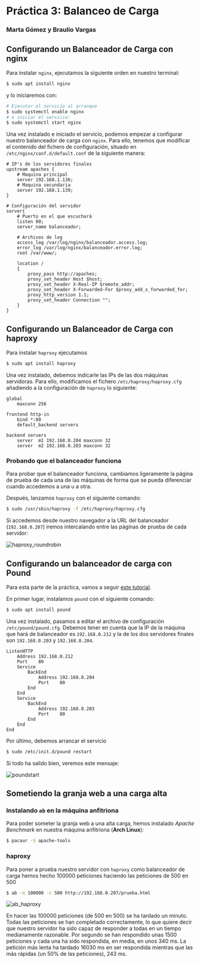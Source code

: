 # Práctica 3: Balanceo de Carga

### Marta Gómez y Braulio Vargas

## Configurando un Balanceador de Carga con nginx

Para instalar `nginx`, ejecutamos la siguiente orden en nuestro terminal:

```bash
$ sudo apt install nginx
```

y lo iniciaremos con:

```bash
# Ejecutar el servicio al arranque
$ sudo systemctl enable nginx
# e iniciar el servicio:
$ sudo systemctl start nginx
```

Una vez instalado e iniciado el servicio, podemos empezar a configurar nuestro balanceador de carga con `nginx`. Para ello, tenemos que modificar el contenido del fichero de configuración, situado en `/etc/nginx/conf.d/default.conf` de la siguiente manera:

```
# IP's de los servidores finales
upstream apaches {
    # Maquina principal
    server 192.168.1.136;
    # Maquina secundaria 
    server 192.168.1.139;
}

# Configuración del servidor 
server{
    # Puerto en el que escuchará
    listen 80;
    server_name balanceador;

    # Archivos de log
    access_log /var/log/nginx/balanceador.access.log;
    error_log /var/log/nginx/balanceador.error.log;
    root /var/www/;
    
    location /
    {
        proxy_pass http://apaches;
        proxy_set_header Host $host;
        proxy_set_header X-Real-IP $remote_addr;
        proxy_set_header X-Forwarded-For $proxy_add_x_forwarded_for;
        proxy_http_version 1.1;
        proxy_set_header Connection "";
    }
}
```

## Configurando un Balanceador de Carga con haproxy
Para instalar `haproxy` ejecutamos

```bash
$ sudo apt install haproxy
```

Una vez instalado, debemos indicarle las IPs de las dos máquinas servidoras. Para ello, modificamos el fichero `/etc/haproxy/haproxy.cfg` añadiendo a la configuración de `haproxy` lo siguiente:

```
global
    maxconn 256

frontend http-in
    bind *:80
    default_backend servers

backend servers
    server  m1 192.168.0.204 maxconn 32
    server  m2 192.168.0.203 maxconn 32
```

### Probando que el balanceador funciona
Para probar que el balanceador funciona, cambiamos ligeramente la página de prueba de cada una de las máquinas de forma que se pueda diferenciar cuando accedemos a una u a otra.

Después, lanzamos `haproxy` con el siguiente comando:

```bash
$ sudo /usr/sbin/haproxy -f /etc/haproxy/haproxy.cfg
```

Si accedemos desde nuestro navegador a la URL del balanceador (`192.168.0.207`) iremos intercalando entre las páginas de prueba de cada servidor:

![haproxy_roundrobin](haproxy_roundrobin.png)

## Configurando un balanceador de carga con Pound
Para esta parte de la práctica, vamos a seguir [este tutorial](http://www.tecmint.com/setting-up-pound-web-server-load-balancing-in-linux/). 

En primer lugar, instalamos `pound` con el siguiente comando:

```bash
$ sudo apt install pound
```

Una vez instalado, pasamos a editar el archivo de configuración `/etc/pound/pound.cfg`. Debemos tener en cuenta que la IP de la máquina que hará de balanceador es `192.168.0.212` y la de los dos servidores finales son `192.168.0.203` y `192.168.0.204`.

```
ListenHTTP
    Address 192.168.0.212
    Port    80
    Service
        BackEnd
            Address 192.168.0.204
            Port    80
        End
    End
    Service
        BackEnd
            Address 192.168.0.203
            Port    80
        End
    End
End
```

Por último, debemos arrancar el servicio

```bash
$ sudo /etc/init.d/pound restart

```

Si todo ha salido bien, veremos este mensaje:

![poundstart](poundstart.png)

## Sometiendo la granja web a una carga alta
### Instalando `ab` en la máquina anfitriona
Para poder someter la granja web a una alta carga, hemos instalado _Apache Benchmark_ en nuestra máquina anfitriona (__Arch Linux__):

```bash
$ pacaur -S apache-tools
```

### haproxy
Para poner a prueba nuestro servidor con `haproxy` como balanceador de carga hemos hecho 100000 peticiones haciendo las peticiones de 500 en 500

```bash
$ ab -n 100000 -c 500 http://192.168.0.207/prueba.html
```

![ab_haproxy](ab_haproxy.png)

En hacer las 100000 peticiones (de 500 en 500) se ha tardado un minuto. Todas las peticiones se han completado correctamente, lo que quiere decir que nuestro servidor ha sido capaz de responder a todas en un tiempo medianamente razonable. Por segundo se han respondido unas 1500 peticiones y cada una ha sido respondida, en media, en unos 340 ms. La petición más lenta ha tardado 16030 ms en ser respondida mientras que las más rápidas (un 50% de las peticiones), 243 ms.
